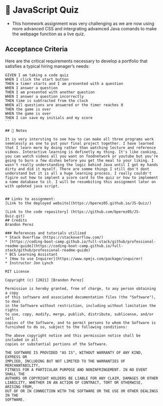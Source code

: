 # 📖 JavaScript Quiz

* This homework assignment was very challenging as we are now using more advanced CSS and intergrating advamced Java comands to make the webpage function as a live quiz.

## Acceptance Criteria

Here are the critical requirements necessary to develop a portfolio that satisfies a typical hiring manager’s needs:

````
GIVEN I am taking a code quiz
WHEN I click the start button
THEN a timer starts and I am presented with a question
WHEN I answer a question
THEN I am presented with another question
WHEN I answer a question incorrectly
THEN time is subtracted from the clock
WHEN all questions are answered or the timer reaches 0
THEN the game is over
WHEN the game is over
THEN I can save my initials and my score
```

## 📝 Notes

It is very intersting to see how to can make all three programs work seemlessly as one to put your final project together. I have learned that I learn more by doing rather than watching lecture and reference videos. Interactive learning is definetly my thing. It's like cooking, you can watch videos all you want on foodnetwork or youtube but you're going to burn a few dishes before you get the meal to your liking. I wasn't really understanding the logic behind Java until I got my hands dirty and did it myself. There are somme things I still don't dont understand but it is all a huge learning process. I really couldn't figire out how to implent a score card to the quiz or how to implement a name database to it. I will be resumbiting this assignment later on with updated java script. 


## Links to assignment:
[Link to the deployed website](https://bperez05.github.io/JS-Quiz/)

[Link to the code repository] (https://github.com/bperez05/JS-Quiz.git)
## Credits
Brandon Perez

### References and tutorials utilized
* Stack Overflow (https://stackoverflow.com/)
* [https://coding-boot-camp.github.io/full-stack/github/professional-readme-guide](https://coding-boot-camp.github.io/full-stack/github/professional-readme-guide)
* BCS Learning Assistant
* [How to use Inquirer](https://www.npmjs.com/package/inquirer)
* Instructor Jon Lynch

MIT License

Copyright (c) [2021] [Brandon Perez]

Permission is hereby granted, free of charge, to any person obtaining a copy
of this software and associated documentation files (the "Software"), to deal
in the Software without restriction, including without limitation the rights
to use, copy, modify, merge, publish, distribute, sublicense, and/or sell
copies of the Software, and to permit persons to whom the Software is
furnished to do so, subject to the following conditions:

The above copyright notice and this permission notice shall be included in all
copies or substantial portions of the Software.

THE SOFTWARE IS PROVIDED "AS IS", WITHOUT WARRANTY OF ANY KIND, EXPRESS OR
IMPLIED, INCLUDING BUT NOT LIMITED TO THE WARRANTIES OF MERCHANTABILITY,
FITNESS FOR A PARTICULAR PURPOSE AND NONINFRINGEMENT. IN NO EVENT SHALL THE
AUTHORS OR COPYRIGHT HOLDERS BE LIABLE FOR ANY CLAIM, DAMAGES OR OTHER
LIABILITY, WHETHER IN AN ACTION OF CONTRACT, TORT OR OTHERWISE, ARISING FROM,
OUT OF OR IN CONNECTION WITH THE SOFTWARE OR THE USE OR OTHER DEALINGS IN THE
SOFTWARE.